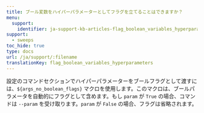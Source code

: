 ```yaml
---
title: ブール変数をハイパーパラメーターとしてフラグを立てることはできますか？
menu:
  support:
    identifier: ja-support-kb-articles-flag_boolean_variables_hyperparameters
support:
  - sweeps
toc_hide: true
type: docs
url: /ja/support/:filename
translationKey: flag_boolean_variables_hyperparameters
---
```

設定のコマンドセクションでハイパーパラメーターをブールフラグとして渡すには、`${args_no_boolean_flags}` マクロを使用します。このマクロは、ブールパラメータを自動的にフラグとして含めます。もし `param` が `True` の場合、コマンドは `--param` を受け取ります。`param` が `False` の場合、フラグは省略されます。